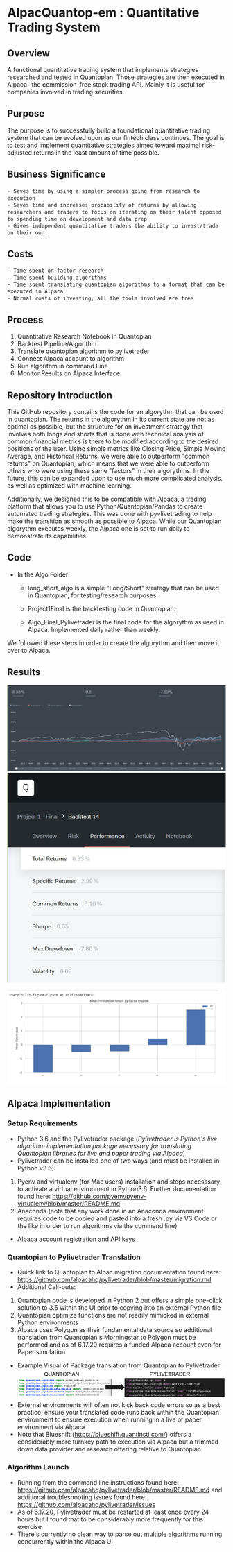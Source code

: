 # AlpacQuantop-em : Quantitative Trading System

## Overview
A functional quantitative trading system that implements strategies researched and tested in Quantopian. Those strategies are then executed in Alpaca- the commission-free stock trading API. Mainly it is useful for companies involved in trading securities.

## Purpose
The purpose is to successfully build a foundational quantitative trading system that can be evolved upon as our fintech class continues. The goal is to test and implement quantitative strategies aimed toward maximal risk-adjusted returns in the least amount of time possible. 

## Business Significance
    - Saves time by using a simpler process going from research to execution
    - Saves time and increases probability of returns by allowing researchers and traders to focus on iterating on their talent opposed to spending time on development and data prep
    - Gives independent quantitative traders the ability to invest/trade on their own.
    
## Costs
    - Time spent on factor research
    - Time spent building algorithms
    - Time spent translating quantopian algorithms to a format that can be executed in Alpaca
    - Normal costs of investing, all the tools involved are free 

## Process
1. Quantitative Research Notebook in Quantopian
2. Backtest Pipeline/Algorithm 
3. Translate quantopian algorithm to pylivetrader
4. Connect Alpaca account to algorithm
5. Run algorithm in command Line
6. Monitor Results on Alpaca Interface

## Repository Introduction
This GitHub repository contains the code for an algorythm that can be used in quantopian. The returns in the algorythm in its current state are not as optimal as possible, but the structure for an investment strategy that involves both longs and shorts that is done with technical analysis of common financial metrics is there to be modified according to the desired positions of the user. Using simple metrics like Closing Price, Simple Moving Average, and Historical Returns, we were able to outperform "common returns" on Quantopian, which means that we were able to outperform others who were using these same "factors" in their algorythms. In the future, this can be expanded upon to use much more complicated analysis, as well as optimized with machine learning. 

Additionally, we designed this to be compatible with Alpaca, a trading platform that allows you to use Python/Quantopian/Pandas to create automated trading strategies. This was done with pyvlivetrading to help make the transition as smooth as possible to Alpaca. While our Quantopian algorythm executes weekly, the Alpaca one is set to run daily to demonstrate its capabilities. 


## Code

*  In the Algo Folder:
  
    * long_short_algo is a simple "Long/Short" strategy that can be used in Quantopian, for testing/research purposes.
    
    * Project1Final is the backtesting code in Quantopian.
    
    * Algo_Final_Pylivetrader is the final code for the algorythm as used in Alpaca. Implemented daily rather than weekly. 

We followed these steps in order to create the algorythm and then move it over to Alpaca. 

## Results
![quantopian_returns](Images/returns-final.JPG)
![Image of Returns](Images/numbers-final.JPG)

![Image of Tearsheet from Research (broken into quantiles)](Images/tearsheet.png)

## Alpaca Implementation
### Setup Requirements
*  Python 3.6 and the Pylivetrader package 
(*Pylivetrader is Python's live algorithm implementation package necessary for translating Quantopian libraries for live and paper trading via Alpaca*)
* Pylivetrader can be installed one of two ways (and must be installed in Python v3.6):
1. Pyenv and virtualenv (for Mac users) installation and steps necesssary to activate a virtual environment in Python3.6. Further documentation found here: https://github.com/pyenv/pyenv-virtualenv/blob/master/README.md
2. Anaconda (note that any work done in an Anaconda environment requires code to be copied and pasted into a fresh .py via VS Code or the like in order to run algorithms via the command line)
* Alpaca account registration and API keys
### Quantopian to Pylivetrader Translation
* Quick link to Quantopian to Alpac migration documentation found here: https://github.com/alpacahq/pylivetrader/blob/master/migration.md
* Additional Call-outs:
1. Quantopian code is developed in Python 2 but offers a simple one-click solution to 3.5 within the UI prior to copying into an external Python file
2. Quantopian optimize functions are not readily mimicked in external Python environments
3. Alpaca uses Polygon as their fundamental data source so additional translation from Quantopian's Morningstar to Polygon must be performed and as of 6.17.20 requires a funded Alpaca account even for Paper simulation
* Example Visual of Package translation from Quantopian to Pylivetrader
![Image of Library Translation](Images/LibraryTranslation.JPG)
* External environments will often not kick back code errors so as a best practice, ensure your translated code runs back within the Quantopian environment to ensure execution when running in a live or paper environment via Alpaca
* Note that Blueshift (https://blueshift.quantinsti.com/) offers a considerably more turnkey path to execution via Alpaca but a trimmed down data provider and research offering relative to Quantopian
### Algorithm Launch
* Running from the command line instructions found here: https://github.com/alpacahq/pylivetrader/blob/master/README.md and additional troubleshooting issues found here: https://github.com/alpacahq/pylivetrader/issues
* As of 6.17.20, Pylivetrader must be restarted at least once every 24 hours but I found that to be considerably more frequently for this exercise
* There's currently no clean way to parse out multiple algorithms running concurrently within the Alpaca UI
